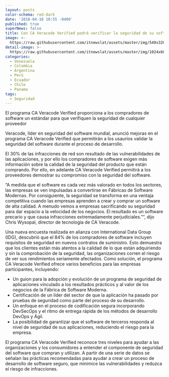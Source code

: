 ```yaml
---
layout: posts
color-schema: red-dark
date: '2018-04-18 10:55 -0400'
published: true
superNews: false
title: Con CA Veracode Verified podrá verificar la seguridad de su software
image: >-
  https://raw.githubusercontent.com/itnewslat/assets/master/img/540x320/Verify-p.jpg
detail-image: >-
  https://raw.githubusercontent.com/itnewslat/assets/master/img/1024x680/Verify-g.jpg
categories:
  - Venezuela
  - Colombia
  - Argentina
  - Perú
  - Ecuador
  - Chile
  - Panama
tags:
  - Seguridad
---
```

El programa CA Veracode Verified proporciona a los compradores de software un estándar para que verifiquen la seguridad de cualquier proveedor
 
Veracode,  líder en seguridad del software mundial, anunció mejoras en el programa CA Veracode Verified que permitirán a los usaurios validar la seguridad del software durante el proceso de desarrollo. 
 
El 30% de las infracciones de red son resultado de las vulnerabilidades de las aplicaciones, y por ello los compradores de software exigen más información sobre la calidad de la seguridad del producto que están comprando. Por ello, en adelante CA Veracode Verified permitirá a los proveedores demostrar su compromiso con la seguridad del software.
 
“A medida que el software es cada vez más valorado en todos los sectores, las empresas se ven impulsadas a convertirse en Fábricas de Software Modernas. Por consiguiente, la seguridad se transforma en una ventaja competitiva cuando las empresas aprenden a crear y comprar un software de alta calidad. A menudo vemos a empresas sacrificando su seguridad para dar espacio a la velocidad de los negocios. El resultado es un software precario y que causa infracciones extremadamente perjudiciales.””, dijo Chris Wysopal, director de tecnología de CA Veracode. 
 
Una nueva encuesta realizada en alianza con International Data Group (IDG),  descubrió que el 84% de los compradores de software incluyen requisitos de seguridad en nuevos contratos de suministro. Esto demuestra que los clientes están más atentos a la calidad de lo que están adquiriendo y sin la comprobación de la seguridad, las organizaciones corren el riesgo de ver sus rendimientos seriamente afectados. Como solución, el programa CA Veracode Verified ofrece varios beneficios para las empresas participantes, incluyendo:

- Un guion para la adopción y evolución de un programa de seguridad de aplicaciones vinculado a los resultados prácticos y al valor de los negocios de la Fábrica de Software Moderna.
- Certificación de un líder del sector de que la aplicación ha pasado por pruebas de seguridad como parte del proceso de su desarrollo.
- Un enfoque en el proceso de codificación segura incorporando DevSecOps y el ritmo de entrega rápida de los métodos de desarrollo DevOps y Ágil.
- La posibilidad de garantizar que el software de terceros responda al nivel de seguridad de sus aplicaciones, reduciendo el riesgo para la empresa.
 
El programa CA Veracode Verified reconoce tres niveles para ayudar a las organizaciones y los consumidores a entender el componente de seguridad del software que compran y utilizan. A partir de una serie de datos se señalan las prácticas recomendadas para ayudar a crear un proceso de desarrollo de software seguro, que minimice las vulnerabilidades y reduzca el riesgo de infracciones.

